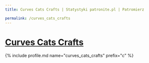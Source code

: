 ```yaml
---
title: Curves Cats Crafts | Statystyki patronite.pl | Patromierz

permalink: /curves_cats_crafts
---
```


# [Curves Cats Crafts](https://patronite.pl/curves_cats_crafts)

{% include profile.md name="curves_cats_crafts" prefix="c" %}
